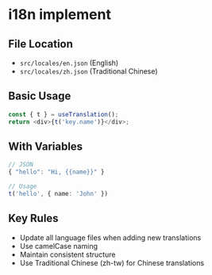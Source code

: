# i18n implement

## File Location
- `src/locales/en.json` (English)
- `src/locales/zh.json` (Traditional Chinese)

## Basic Usage
```typescript
const { t } = useTranslation();
return <div>{t('key.name')}</div>;
```

## With Variables
```typescript
// JSON
{ "hello": "Hi, {{name}}" }

// Usage
t('hello', { name: 'John' })
```

## Key Rules
- Update all language files when adding new translations
- Use camelCase naming
- Maintain consistent structure
- Use Traditional Chinese (zh-tw) for Chinese translations